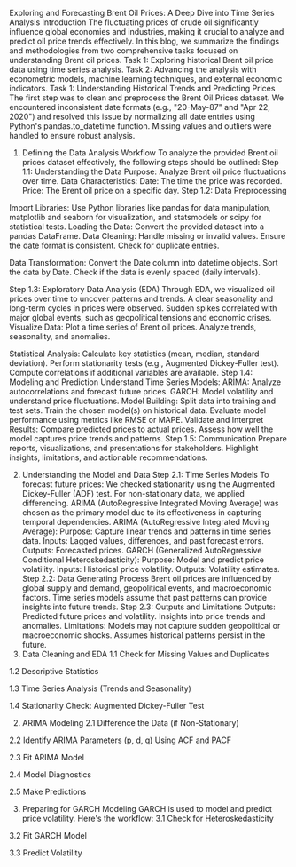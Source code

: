 Exploring and Forecasting Brent Oil Prices: A Deep Dive into Time Series Analysis
Introduction
The fluctuating prices of crude oil significantly influence global economies and industries, making it crucial to analyze and predict oil price trends effectively. In this blog, we summarize the findings and methodologies from two comprehensive tasks focused on understanding Brent oil prices.
Task 1: Exploring historical Brent oil price data using time series analysis.
Task 2: Advancing the analysis with econometric models, machine learning techniques, and external economic indicators.
Task 1: Understanding Historical Trends and Predicting Prices
The first step was to clean and preprocess the Brent Oil Prices dataset. We encountered inconsistent date formats (e.g., "20-May-87" and "Apr 22, 2020") and resolved this issue by normalizing all date entries using Python's pandas.to_datetime function. Missing values and outliers were handled to ensure robust analysis.
1. Defining the Data Analysis Workflow
To analyze the provided Brent oil prices dataset effectively, the following steps should be outlined:
Step 1.1: Understanding the Data
Purpose: Analyze Brent oil price fluctuations over time.
Data Characteristics:
Date: The time the price was recorded.
Price: The Brent oil price on a specific day.
Step 1.2: Data Preprocessing

Import Libraries: Use Python libraries like pandas for data manipulation, matplotlib and seaborn for visualization, and statsmodels or scipy for statistical tests.
Loading the Data: Convert the provided dataset into a pandas DataFrame.
Data Cleaning:
Handle missing or invalid values.
Ensure the date format is consistent.
Check for duplicate entries.

Data Transformation:
Convert the Date column into datetime objects.
Sort the data by Date.
Check if the data is evenly spaced (daily intervals).

Step 1.3: Exploratory Data Analysis (EDA)
Through EDA, we visualized oil prices over time to uncover patterns and trends. A clear seasonality and long-term cycles in prices were observed. Sudden spikes correlated with major global events, such as geopolitical tensions and economic crises.
Visualize Data:
Plot a time series of Brent oil prices.
Analyze trends, seasonality, and anomalies.

Statistical Analysis:
Calculate key statistics (mean, median, standard deviation).
Perform stationarity tests (e.g., Augmented Dickey-Fuller test).
Compute correlations if additional variables are available.
Step 1.4: Modeling and Prediction
Understand Time Series Models:
ARIMA: Analyze autocorrelations and forecast future prices.
GARCH: Model volatility and understand price fluctuations.
Model Building:
Split data into training and test sets.
Train the chosen model(s) on historical data.
Evaluate model performance using metrics like RMSE or MAPE.
Validate and Interpret Results:
Compare predicted prices to actual prices.
Assess how well the model captures price trends and patterns.
Step 1.5: Communication
Prepare reports, visualizations, and presentations for stakeholders.
Highlight insights, limitations, and actionable recommendations.

2. Understanding the Model and Data
Step 2.1: Time Series Models
To forecast future prices:
We checked stationarity using the Augmented Dickey-Fuller (ADF) test.
For non-stationary data, we applied differencing.
ARIMA (AutoRegressive Integrated Moving Average) was chosen as the primary model due to its effectiveness in capturing temporal dependencies.
ARIMA (AutoRegressive Integrated Moving Average):
Purpose: Capture linear trends and patterns in time series data.
Inputs: Lagged values, differences, and past forecast errors.
Outputs: Forecasted prices.
GARCH (Generalized AutoRegressive Conditional Heteroskedasticity):
Purpose: Model and predict price volatility.
Inputs: Historical price volatility.
Outputs: Volatility estimates.
Step 2.2: Data Generating Process
Brent oil prices are influenced by global supply and demand, geopolitical events, and macroeconomic factors.
Time series models assume that past patterns can provide insights into future trends.
Step 2.3: Outputs and Limitations
Outputs:
Predicted future prices and volatility.
Insights into price trends and anomalies.
Limitations:
Models may not capture sudden geopolitical or macroeconomic shocks.
Assumes historical patterns persist in the future.
1. Data Cleaning and EDA
1.1 Check for Missing Values and Duplicates

1.2 Descriptive Statistics


1.3 Time Series Analysis (Trends and Seasonality)


1.4 Stationarity Check: Augmented Dickey-Fuller Test


2. ARIMA Modeling
2.1 Difference the Data (if Non-Stationary)

2.2 Identify ARIMA Parameters (p, d, q) Using ACF and PACF

2.3 Fit ARIMA Model



2.4 Model Diagnostics

2.5 Make Predictions

3. Preparing for GARCH Modeling
GARCH is used to model and predict price volatility. Here's the workflow:
3.1 Check for Heteroskedasticity

3.2 Fit GARCH Model


3.3 Predict Volatility

